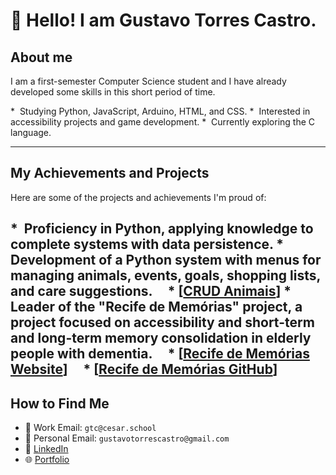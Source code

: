 # 👋 Hello! I am Gustavo Torres Castro.

## About me

I am a first-semester Computer Science student and I have already developed some skills in this short period of time.

*  Studying Python, JavaScript, Arduino, HTML, and CSS.
*  Interested in accessibility projects and game development.
*  Currently exploring the C language.

---

## My Achievements and Projects

Here are some of the projects and achievements I'm proud of:

*  Proficiency in Python, applying knowledge to complete systems with data persistence.
*  Development of a Python system with menus for managing animals, events, goals, shopping lists, and care suggestions.
    * [[CRUD Animais](https://github.com/BrunoAU/CRUD_animais)]
*  Leader of the "Recife de Memórias" project, a project focused on accessibility and short-term and long-term memory consolidation in elderly people with dementia.
    * [[Recife de Memórias Website](https://sites.google.com/cesar.school/g9-site/in%C3%ADcio)]
    * [[Recife de Memórias GitHub](https://github.com/LHFalcao/Recife_de_Memorias/blob/main)]
---

## How to Find Me

* 📧 Work Email: `gtc@cesar.school`
* 📧 Personal Email: `gustavotorrescastro@gmail.com`
* 💼 [LinkedIn](www.linkedin.com/in/gustavotorrescastro)
* 🌐 [Portfolio](https://tiny-croissant-84c217.netlify.app/)
